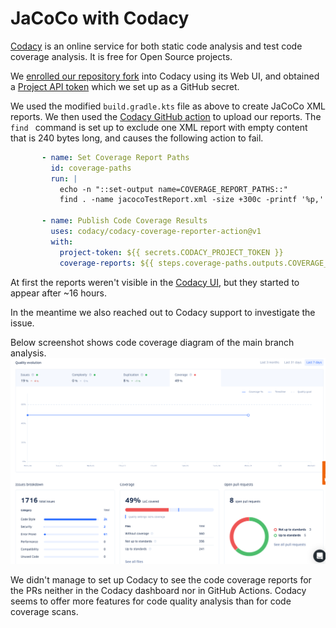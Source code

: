 # JaCoCo with Codacy

[Codacy](https://www.codacy.com/) is an online service for both static code analysis and test code coverage analysis. It is free for Open Source projects.

We [enrolled our repository fork](https://docs.codacy.com/getting-started/codacy-quickstart/) into Codacy using its Web UI, and obtained a [Project API token](https://docs.codacy.com/codacy-api/api-tokens/) which we set up as a GitHub secret.

We used the modified `build.gradle.kts` file as above to create JaCoCo XML reports. We then used the [Codacy GitHub action](https://github.com/codacy/codacy-coverage-reporter-action) to upload our reports. The `find ` command is set up to exclude one XML report with empty content that is 240 bytes long, and causes the following action to fail.

```yaml
       - name: Set Coverage Report Paths
         id: coverage-paths
         run: |
           echo -n "::set-output name=COVERAGE_REPORT_PATHS::"
           find . -name jacocoTestReport.xml -size +300c -printf '%p,'
           
       - name: Publish Code Coverage Results
         uses: codacy/codacy-coverage-reporter-action@v1
         with:
           project-token: ${{ secrets.CODACY_PROJECT_TOKEN }}
           coverage-reports: ${{ steps.coverage-paths.outputs.COVERAGE_REPORT_PATHS }}
```
At first the reports weren't visible in the [Codacy UI](https://app.codacy.com/gh/Agera-CatenaX/EclipseDataSpaceConnector/settings/coverage), but they
started to appear after ~16 hours.

In the meantime we also reached out to Codacy support to investigate the issue.

Below screenshot shows code coverage diagram of the main branch analysis.
![Code Coverage with Codacy](code-coverage-codacy.png)

We didn't manage to set up Codacy to see the code coverage reports for the PRs neither in the Codacy dashboard nor in GitHub Actions.
Codacy seems to offer more features for code quality analysis than for code coverage scans. 